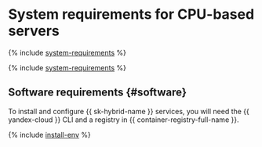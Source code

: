 # System requirements for CPU-based servers

{% include [system-requirements](../_includes/speechkit/system-requirements.md) %}

{% include [system-requirements](../_includes/speechkit/system-requirements-cpu.md) %}

## Software requirements {#software}

To install and configure {{ sk-hybrid-name }} services, you will need the {{ yandex-cloud }} CLI and a registry in {{ container-registry-full-name }}.

{% include [install-env](../_includes/speechkit/hybrid-env-install.md) %}

